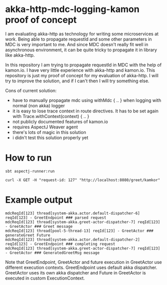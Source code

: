 # akka-http-mdc-logging-kamon proof of concept

I am evaluating akka-http as technology for writing some microservices at work. Being able to propagate requestId and some other parameters in MDC is very important to me. And since MDC doesn't really fit well in asynchronous environment, it can be quite tricky to propagate it in library like akka-http.

In this repository I am trying to propagate requestId in MDC with the help of kamon.io. I have very little experience with akka-http and kamon.io. This repository is just my proof of concept for my evaluation of akka-http. I will try to improve the solution, and if I can't then I will try something else.  

Cons of current solution:

* have to manually propagate mdc using withMdc { .. } when logging with normal (non akka) logger 
* it is easy to lose trace context in route directives. It has to be set again with Trace.withContext(context) { .. }
* not publicly documented features of kamon.io
* requires AspectJ Weaver agent
* there's lots of magic in this solution
* i didn't test this solution properly yet

# How to run

`sbt aspectj-runner:run`

`curl -X GET -H "request-id: 127" "http://localhost:8080/greet/kamkor"`

# Example output

```
mdcReqId[123] thread[system-akka.actor.default-dispatcher-6] reqId[123] - GreetEndpoint ### parsed request
mdcReqId[123] thread[system-akka.greet-actor-dispatcher-7] reqId[123] - GreetActor ### Greet message
mdcReqId[123] thread[pool-5-thread-13] reqId[123] - GreetActor ### generateGreet Future
mdcReqId[123] thread[system-akka.actor.default-dispatcher-2] reqId[123] - GreetEndpoint ### completing request
mdcReqId[123] thread[system-akka.greet-actor-dispatcher-7] reqId[123] - GreetActor ### GeneratedGreetMsg message
```

Note that GreetEndpoint, GreetActor and future execution in GreetActor use different execution contexts. GreetEndpoint uses default akka dispatcher. GreetActor uses its own akka dispatcher and Future in GreetActor is executed in custom ExecutionContext.